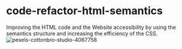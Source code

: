 # code-refactor-html-semantics
Improving the HTML code and the Website accessibility by using the semantics structure and increasing the efficiency of the CSS. 
![pexels-cottonbro-studio-4067758](https://user-images.githubusercontent.com/118693401/208263252-0a543cc4-59b7-47aa-b3c1-0fe1b3b2add3.jpg)
